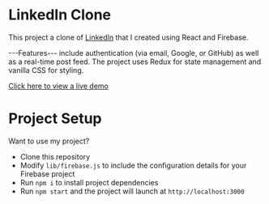 # LinkedIn Clone
This project a clone of [LinkedIn](https://linkedin.com) that I created using React and Firebase. <br/>

---Features---
include authentication (via email, Google, or GitHub) as well as a real-time post feed. The project uses Redux for state management and vanilla CSS for styling.

[Click here to view a live demo](https://linkedin-clone-fawn.vercel.app/)



# Project Setup
Want to use my project? 
- Clone this repository
- Modify ``lib/firebase.js`` to include the configuration details for your Firebase project
- Run ``npm i`` to install project dependencies
- Run ``npm start`` and the project will launch at ``http://localhost:3000``

